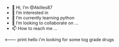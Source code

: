 - 👋 Hi, I’m @Akilles87
- 👀 I’m interested in
- 🌱 I’m currently learning python
- 💞️ I’m looking to collaborate on ...
- 📫 How to reach me ...

<!---
Akilles87/Akilles87 is a ✨ special ✨ repository because its `README.md` (this file) appears on your GitHub profile.
You can click the Preview link to take a look at your changes.
--->
<--- print hello i'm looking for some tog grade drugs 
